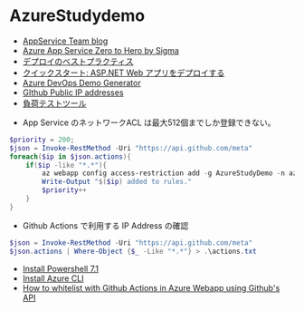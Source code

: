 # AzureStudydemo

+ [AppService Team blog](https://azure.github.io/AppService/)
+ [Azure App Service Zero to Hero by Sigma](https://www.sigmact.com/updated/zero-to-hero/)
+ [デプロイのベストプラクティス](https://docs.microsoft.com/ja-jp/azure/app-service/deploy-best-practices#continuously-deploy-code)
+ [クイックスタート: ASP.NET Web アプリをデプロイする](https://docs.microsoft.com/ja-jp/azure/app-service/quickstart-dotnetcore?tabs=netcore31&pivots=development-environment-vscode)
+ [Azure DevOps Demo Generator](https://azuredevopsdemogenerator.azurewebsites.net/)
+ [GIthub Public IP addresses](https://docs.github.com/en/rest/reference/meta)
+ [負荷テストツール](https://app.k6.io/)

* App Service のネットワークACL は最大512個までしか登録できない。
```Powershell
$priority = 200;
$json = Invoke-RestMethod -Uri "https://api.github.com/meta"
foreach($ip in $json.actions){
    if($ip -like "*.*"){
        az webapp config access-restriction add -g AzureStudyDemo -n azurestudydemo --slot dev --rule-name $ip --action Allow --ip-address $ip --priority $priority
        Write-Output "$($ip) added to rules."
        $priority++
    }
}
```

* Github Actions で利用する IP Address の確認
```Powershell
$json = Invoke-RestMethod -Uri "https://api.github.com/meta"
$json.actions | Where-Object {$_ -Like "*.*"} > .\actions.txt
```
+ [Install Powershell 7.1](https://docs.microsoft.com/en-us/powershell/scripting/install/installing-powershell-core-on-windows?view=powershell-7.1)
+ [Install Azure CLI](https://docs.microsoft.com/en-us/cli/azure/install-azure-cli-windows?tabs=azure-cli)
+ [How to whitelist with Github Actions in Azure Webapp using Github's API](https://stackoverflow.com/questions/68011051/how-do-i-whitelist-github-actions-ip-addresses-in-azure-web-app-using-githubs-a)
